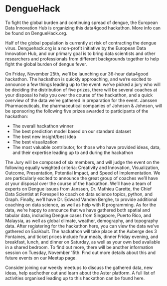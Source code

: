 # DengueHack

To fight the global burden and continuing spread of dengue, the European Data Innovation Hub is organizing this data4good hackathon. More info can be found on DengueHack.org. 

Half of the global population is currently at risk of contracting the dengue virus. Denguehack.org is a non-profit initiative by the European Data Innovation Hub, and our primary goal is to bring data scientists and other researchers and professionals from different backgrounds together to help fight the global burden of dengue fever.

On Friday, November 25th, we’ll be launching our 36-hour data4good hackathon. The hackathon is quickly approaching, and we’re excited to announce a few things leading up to the event: we’ve picked a jury who will be deciding the distribution of five prizes, there will be several coaches at your disposal to help you over the course of the hackathon, and a quick overview of the data we’ve gathered in preparation for the event.
Janssen Pharmaceuticals, the pharmaceutical companies of Johnson & Johnson, will be sponsoring the following five prizes awarded to participants of the hackathon:

- The overall hackathon winner
- The best prediction model based on our standard dataset
- The best new insight/best idea
- The best visualization
- The most valuable contributor, for those who have provided ideas, data, and their expertise leading up to and during the hackathon

The Jury will be composed of six members, and will judge the event on the following equally weighted criteria: Creativity and Innovation, Visualization, Outcome, Presentation, Potential Impact, and Speed of Implementation.
We are particularly excited to announce the great group of coaches we’ll have at your disposal over the course of the hackathon. We’ll have a team of experts on Dengue issues from Janssen, Dr. Mathieu Carette, the Chief Data Scientist at Forespell to coach on data science topics, python, and Graph. Finally, we’ll have Dr. Edward Vanden Berghe, to provide additional coaching on data science, as well as help with R programming.
As for the data, we’re happy to announce that we have gathered both spatial and tabular data, including Dengue cases from Singapore, Puerto Rico, and Malaysia, as well as global climate, weather, demography, and topography data. After registering for the hackathon here, you can view the data we’ve gathered on ExaVault.
The hackathon will take place at the Auberge des 3 Fontaines, and ticket prices include four meals, dinner Friday evening, and breakfast, lunch, and dinner on Saturday, as well as your own bed available in a shared bedroom.
To find out more, there will be another information session on Tuesday, November 15th. Find out more details about this and future events on our Meetup page.

Consider joining our weekly meetups to discuss the gathered data, new ideas, help eachother out and learn about the Aster platform. A full list of activities organised leading up to this hackathon can be found here. 

